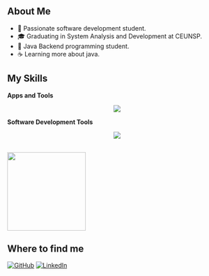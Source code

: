 ## About Me

- 🤔 Passionate software development student.
- 🎓 Graduating in System Analysis and Development at CEUNSP.
- 🌱 Java Backend programming student.
- ☕ Learning more about java.

## My Skills

**Apps and Tools**

<p align="center">
  <a href="https://skillicons.dev">
    <img src="https://skillicons.dev/icons?i=java,spring,angular,ts,npm,postman,hibernate,maven,mysql,aws,heroku" />
  </a>
</p>

**Software Development Tools**

<p align="center">
  <a href="https://skillicons.dev">
    <img src="https://skillicons.dev/icons?i=eclipse,idea,vscode,git,github" />
  </a>
</p>

<br/>

<a href="https://github.com/LuisDavisCode" title="Perfil de Luis">
  <img height="180em" src="https://github-readme-stats.vercel.app/api?username=LuisDavisCode&theme=dark&show_icons=true" />
</a>

## Where to find me

[![GitHub](https://img.shields.io/badge/GitHub-100000?style=for-the-badge&logo=github&logoColor=white)](https://github.com/LuisDavisCode)
[![LinkedIn](https://img.shields.io/badge/LinkedIn-0077B5?style=for-the-badge&logo=linkedin&logoColor=white)](https://www.linkedin.com/in/luisdaviscode/)
